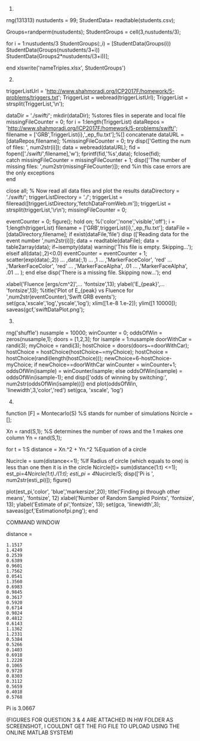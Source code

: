 1.

rng(131313)
nustudents = 99; 
StudentData= readtable(students.csv);
 
Groups=randperm(nustudents);
StudentGroups = cell(3,nustudents/3);
 
for i = 1:nustudents/3
    StudentGroups(:,i) = [StudentData(Groups(i))
                            StudentData(Groups(nustudents/3+i))
                            StudentData(Groups2*nustudents/(3+i))];
 
 
end
xlswrite('nameTriples.xlsx', StudentGroups')

2.

triggerListUrl = 'http://www.shahmoradi.org/ICP2017F/homework/5-problems/triggers.txt';
TriggerList = webread(triggerListUrl);
TriggerList = strsplit(TriggerList,'\n');

dataDir = './swift/';
mkdir(dataDir); %stores files in seperate and local file
missingFileCounter = 0;
for i = 1:length(TriggerList)
dataRepos = 'http://www.shahmoradi.org/ICP2017F/homework/5-problems/swift/';
filename = ['GRB',TriggerList{i},'_ep_flu.txt'];%[] concatenate
dataURL = [dataRepos,filename];
%missingFileCounter = 0;
    try
        disp(['Getting the num of files: ', num2str(i)]);
        data = webread(dataURL);
        fid = fopen(['./swift/',filename],'w');
        fprintf(fid,'%s',data);
        fclose(fid);        
    catch
        missingFileCounter = missingFileCounter + 1;
        disp(['The number of missing files: ',num2str(missingFileCounter)]);
    end %in this case errors are the only exceptions    
end

close all;
% Now read all data files and plot the results
dataDirectory = './swift/';
triggerListDirectory = './';
triggerList = fileread([triggerListDirectory,'fetchDataFromWeb.m']);
triggerList = strsplit(triggerList,'\r\n');
missingFileCounter = 0;

eventCounter = 0;
figure(); hold on; %('color','none','visible','off');
i = 1;length(triggerList)
filename = ['GRB',triggerList{i},'_ep_flu.txt'];
dataFile = [dataDirectory,filename];
if exist(dataFile,'file')
	disp (['Reading data for the event number ',num2str(i)]);
	data = readtable(dataFile);
	data = table2array(data);
	if~isempty(data)
		warning('This file is empty. Skipping...');
	elseif all(data(:,2)<0.0)
		eventCounter = eventCounter + 1;
	scatter(exp(data(:,2)) ...
			,data(:,1) ...
			,1 ...
			,'MarkerFaceColor', 'red' ...
			,'MarkerFaceColor', 'red' ...
			,'MarkerFaceAlpha', .01 ...
			,'MarkerFaceAlpha', .01 ...
			);
	end
else
	disp('There is a missing file. Skipping now...');
end

xlabel('Fluence [ergs/cm^2]',...
		'fontsize',13);
ylabel('E_{peak}',...
		'fontsize',13);
%title('Plot of E_{peak} vs Fluence for ',num2str(eventCounter),'Swift GRB events');
set(gca,'xscale','log','yscale','log');
xlim([1.e-8 1.e-2]);
ylim([1 10000]);
saveas(gcf,'swiftDataPlot.png');

3.

rng('shuffle')
nusample = 10000;
winCounter = 0; 
oddsOfWin = zeros(nusample,1);
doors = [1,2,3];
for isample = 1:nusample
    doorWithCar = randi(3);
    myChoice = randi(3);
    hostChoice = doors(doors~=doorWithCar);
    hostChoice = hostChoice(hostChoice~=myChoice);
    hostChoice = hostChoice(randi(length(hostChoice)));
    newChoice=6-hostChoice-myChoice;
    if newChoice==doorWithCar
        winCounter = winCounter+1;
        oddsOfWin(isample) = winCounter/isample;
    else
        oddsOfWin(isample) = oddsOfWin(isample-1);
    end
    disp(['odds of winning by switching:', num2str(oddsOfWin(isample))])
end
plot(oddsOfWin, 'linewidth',3,'color','red')
set(gca, 'xscale', 'log')

4.
function [F] = Montecarlo(S) %S stands for number of simulations
Ncircle = []; 

Xn = rand(S,1); %S determines the number of rows and the 1 makes one column
Yn = rand(S,1);

for t = 1:S
distance = Xn.^2 + Yn.^2 %Equation of a circle

Nucircle = sum(distance<=1); %If Radius of circle (which equals to one) is less than one then it is in the circle
Ncircle(t)= sum(distance(1:t) <=1);
est_pi=4*Ncircle(1:t)./(1:t);
esti_pi = 4*Nucircle/S;
disp(['Pi is ', num2str(esti_pi)]);
figure() 

plot(est_pi,'color', 'blue','markersize',20);
 title('Finding pi through other means', 'fontsize', 12)
 xlabel('Number of Random Sampled Points', 'fontsize', 13);
 ylabel('Estimate of pi','fontsize', 13);
 set(gca, 'linewidth',3);
 saveas(gcf,'Estimationofpi.png');
end 

COMMAND WINDOW

distance =

    1.1517
    1.4249
    0.2539
    0.6389
    0.9601
    1.7562
    0.0541
    1.3560
    0.6983
    0.9845
    0.3617
    0.5920
    0.6714
    0.9824
    0.4812
    0.6143
    1.1362
    1.2331
    0.5384
    0.5266
    0.1403
    0.6918
    1.2228
    0.1065
    0.9728
    0.8303
    0.3112
    0.5659
    0.4018
    0.5768

Pi is 3.0667

(FIGURES FOR QUESTION 3 & 4 ARE ATTACHED IN HW FOLDER AS SCREENSHOT, I COULDNT GET THE FIG FILE TO UPLOAD USING THE ONLINE MATLAB SYSTEM)

   
